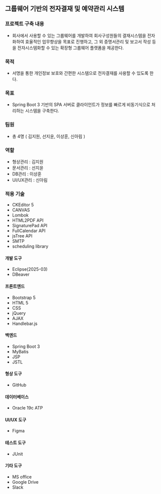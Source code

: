 ## 그룹웨어 기반의 전자결재 및 예약관리 시스템

### 프로젝트 구축 내용
- 회사에서 사용할 수 있는 그룹웨어를 개발하여 회사구성원들의 결재시스템을 전자화하여 효율적인 업무향상을 목표로 진행하고, 그 외 증명서관리 및 보고서 작성 등을 전자시스템화할 수 있는 확장형 그룹웨어 플랫폼을 제공한다.

### 목적
- 서명을 통한 개인정보 보호와 간편한 시스템으로 전자결재를 사용할 수 있도록 한다.

### 목표
- Spring Boot 3 기반의 SPA 서버로 클라이언트가 정보를 빠르게 비동기식으로 처리하는 시스템을 구축한다.

### 팀원
- 총 4명 ( 김지원, 선지윤, 이상훈, 신아림 )

### 역할
- 형상관리 : 김지원
- 문서관리 : 선지윤
- DB관리 : 이상훈
- UI/UX관리 : 신아림

### 적용 기술
- CKEditor 5
- CANVAS
- Lombok
- HTML2PDF API
- SignaturePad API
- FullCalendar API
- jsTree API
- SMTP
- scheduling library

#### 개발 도구
- Eclipse(2025-03)
- DBeaver
#### 프론트엔드
- Bootstrap 5
- HTML 5
- CSS
- jQuery
- AJAX
- Handlebar.js
#### 백엔드
- Spring Boot 3
- MyBatis
- JSP
- JSTL
#### 형상 도구
- GitHub
#### 데이터베이스
- Oracle 19c ATP
#### UI/UX 도구
- Figma
#### 테스트 도구
- JUnit
#### 기타 도구
- MS office
- Google Drive
- Slack
